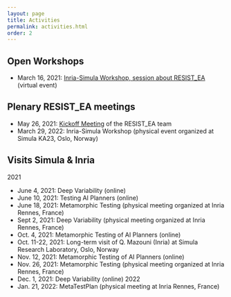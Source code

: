 ```yaml
---
layout: page
title: Activities
permalink: activities.html
order: 2
---
```


<link rel="stylesheet" href="{{ site.baseurl }}/css/all.css">
<link rel="stylesheet" type="text/css" href="https://cdnjs.cloudflare.com/ajax/libs/vis/4.20.1/vis.min.css" />
<script type="text/javascript" src="https://cdnjs.cloudflare.com/ajax/libs/vis/4.20.1/vis.min.js"></script>


## Open Workshops

- March 16, 2021: [Inria-Simula Workshop, session about RESIST_EA](http://gemoc.org/resist/events/inriasimula2021) (virtual event)

## Plenary RESIST_EA meetings

 - May 26, 2021: [Kickoff Meeting](http://gemoc.org/resist/events/resist-kickoff2021) of the RESIST_EA team
 - March 29, 2022: Inria-Simula Workshop (physical event organized at Simula KA23, Oslo, Norway)

## Visits Simula & Inria
2021
 - June     4, 2021: Deep Variability (online)
 - June    10, 2021: Testing AI Planners (online)
 - June    18, 2021: Metamorphic Testing (physical meeting organized at Inria Rennes, France)
 - Sept     2, 2021: Deep Variability (physical meeting organized at Inria Rennes, France)
 - Oct.     4, 2021: Metamorphic Testing of AI Planners (online)
 - Oct. 11-22, 2021: Long-term visit of Q. Mazouni (Inria) at Simula Research Laboratory, Oslo, Norway
 - Nov.    12, 2021: Metamorphic Testing of AI Planners (online)
 - Nov.    26, 2021: Metamorphic Testing (physical meeting organized at Inria Rennes, France)
 - Dec.     1, 2021: Deep Variability (online)
2022
 - Jan.    21, 2022: MetaTestPlan (physical meeting at Inria Rennes, France)
